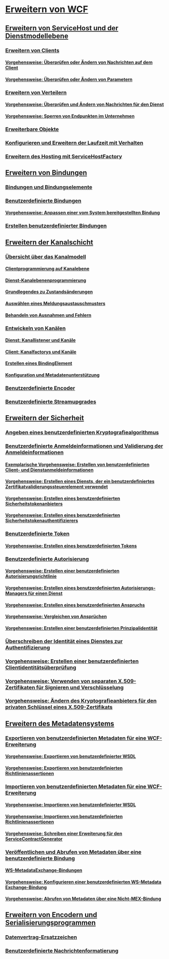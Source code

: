 # [Erweitern von WCF](extending-wcf.md)
## [Erweitern von ServiceHost und der Dienstmodellebene](extending-servicehost-and-the-service-model-layer.md)
### [Erweitern von Clients](extending-clients.md)
#### [Vorgehensweise: Überprüfen oder Ändern von Nachrichten auf dem Client](how-to-inspect-or-modify-messages-on-the-client.md)
#### [Vorgehensweise: Überprüfen oder Ändern von Parametern](how-to-inspect-or-modify-parameters.md)
### [Erweitern von Verteilern](extending-dispatchers.md)
#### [Vorgehensweise: Überprüfen und Ändern von Nachrichten für den Dienst](how-to-inspect-and-modify-messages-on-the-service.md)
#### [Vorgehensweise: Sperren von Endpunkten im Unternehmen](how-to-lock-down-endpoints-in-the-enterprise.md)
### [Erweiterbare Objekte](extensible-objects.md)
### [Konfigurieren und Erweitern der Laufzeit mit Verhalten](configuring-and-extending-the-runtime-with-behaviors.md)
### [Erweitern des Hosting mit ServiceHostFactory](extending-hosting-using-servicehostfactory.md)
## [Erweitern von Bindungen](extending-bindings.md)
### [Bindungen und Bindungselemente](bindings-and-binding-elements.md)
### [Benutzerdefinierte Bindungen](custom-bindings.md)
#### [Vorgehensweise: Anpassen einer vom System bereitgestellten Bindung](how-to-customize-a-system-provided-binding.md)
### [Erstellen benutzerdefinierter Bindungen](creating-user-defined-bindings.md)
## [Erweitern der Kanalschicht](extending-the-channel-layer.md)
### [Übersicht über das Kanalmodell](channel-model-overview.md)
#### [Clientprogrammierung auf Kanalebene](client-channel-level-programming.md)
#### [Dienst-Kanalebenenprogrammierung](service-channel-level-programming.md)
#### [Grundlegendes zu Zustandsänderungen](understanding-state-changes.md)
#### [Auswählen eines Meldungsaustauschmusters](choosing-a-message-exchange-pattern.md)
#### [Behandeln von Ausnahmen und Fehlern](handling-exceptions-and-faults.md)
### [Entwickeln von Kanälen](developing-channels.md)
#### [Dienst: Kanallistener und Kanäle](service-channel-listeners-and-channels.md)
#### [Client: Kanalfactorys und Kanäle](client-channel-factories-and-channels.md)
#### [Erstellen eines BindingElement](creating-a-bindingelement.md)
#### [Konfiguration und Metadatenunterstützung](configuration-and-metadata-support.md)
### [Benutzerdefinierte Encoder](custom-encoders.md)
### [Benutzerdefinierte Streamupgrades](custom-stream-upgrades.md)
## [Erweitern der Sicherheit](extending-security.md)
### [Angeben eines benutzerdefinierten Kryptografiealgorithmus](specifying-a-custom-crypto-algorithm.md)
### [Benutzerdefinierte Anmeldeinformationen und Validierung der Anmeldeinformationen](custom-credential-and-credential-validation.md)
#### [Exemplarische Vorgehensweise: Erstellen von benutzerdefinierten Client- und Dienstanmeldeinformationen](walkthrough-creating-custom-client-and-service-credentials.md)
#### [Vorgehensweise: Erstellen eines Diensts, der ein benutzerdefiniertes Zertifikatvalidierungssteuerelement verwendet](how-to-create-a-service-that-employs-a-custom-certificate-validator.md)
#### [Vorgehensweise: Erstellen eines benutzerdefinierten Sicherheitstokenanbieters](how-to-create-a-custom-security-token-provider.md)
#### [Vorgehensweise: Erstellen eines benutzerdefinierten Sicherheitstokenauthentifizierers](how-to-create-a-custom-security-token-authenticator.md)
### [ Benutzerdefinierte Token](custom-tokens.md)
#### [Vorgehensweise: Erstellen eines benutzerdefinierten Tokens](how-to-create-a-custom-token.md)
### [Benutzerdefinierte Autorisierung](custom-authorization.md)
#### [Vorgehensweise: Erstellen einer benutzerdefinierten Autorisierungsrichtlinie](how-to-create-a-custom-authorization-policy.md)
#### [Vorgehensweise: Erstellen eines benutzerdefinierten Autorisierungs-Managers für einen Dienst](how-to-create-a-custom-authorization-manager-for-a-service.md)
#### [Vorgehensweise: Erstellen eines benutzerdefinierten Anspruchs](how-to-create-a-custom-claim.md)
#### [Vorgehensweise: Vergleichen von Ansprüchen](how-to-compare-claims.md)
#### [Vorgehensweise: Erstellen einer benutzerdefinierten Prinzipalidentität](how-to-create-a-custom-principal-identity.md)
### [Überschreiben der Identität eines Dienstes zur Authentifizierung](overriding-the-identity-of-a-service-for-authentication.md)
### [Vorgehensweise: Erstellen einer benutzerdefinierten Clientidentitätsüberprüfung](how-to-create-a-custom-client-identity-verifier.md)
### [Vorgehensweise: Verwenden von separaten X.509-Zertifikaten für Signieren und Verschlüsselung](how-to-use-separate-x-509-certificates-for-signing-and-encryption.md)
### [Vorgehensweise: Ändern des Kryptografieanbieters für den privaten Schlüssel eines X.509-Zertifikats](change-cryptographic-provider-x509-certificate-private-key.md)
## [Erweitern des Metadatensystems](extending-the-metadata-system.md)
### [Exportieren von benutzerdefinierten Metadaten für eine WCF-Erweiterung](exporting-custom-metadata-for-a-wcf-extension.md)
#### [Vorgehensweise: Exportieren von benutzerdefinierter WSDL](how-to-export-custom-wsdl.md)
#### [Vorgehensweise: Exportieren von benutzerdefinierten Richtlinienassertionen](how-to-export-custom-policy-assertions.md)
### [Importieren von benutzerdefinierten Metadaten für eine WCF-Erweiterung](importing-custom-metadata-for-a-wcf-extension.md)
#### [Vorgehensweise: Importieren von benutzerdefinierter WSDL](how-to-import-custom-wsdl.md)
#### [Vorgehensweise: Importieren von benutzerdefinierten Richtlinienassertionen](how-to-import-custom-policy-assertions.md)
#### [Vorgehensweise: Schreiben einer Erweiterung für den ServiceContractGenerator](how-to-write-an-extension-for-the-servicecontractgenerator.md)
### [Veröffentlichen und Abrufen von Metadaten über eine benutzerdefinierte Bindung](publishing-and-retrieving-metadata-over-a-custom-binding.md)
#### [WS-MetadataExchange-Bindungen](ws-metadataexchange-bindings.md)
#### [Vorgehensweise: Konfigurieren einer benutzerdefinierten WS-Metadata Exchange-Bindung](how-to-configure-a-custom-ws-metadata-exchange-binding.md)
#### [Vorgehensweise: Abrufen von Metadaten über eine Nicht-MEX-Bindung](how-to-retrieve-metadata-over-a-non-mex-binding.md)
## [Erweitern von Encodern und Serialisierungsprogrammen](extending-encoders-and-serializers.md)
### [Datenvertrag-Ersatzzeichen](data-contract-surrogates.md)
### [Benutzerdefinierte Nachrichtenformatierung](custom-message-formatters.md)
